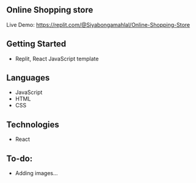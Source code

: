 ## Online Shopping store

Live Demo: https://replit.com/@Siyabongamahlal/Online-Shopping-Store

## Getting Started
* Replit, React JavaScript template
## Languages
* JavaScript
* HTML
* CSS
  
## Technologies
* React

## To-do:
* Adding images...

